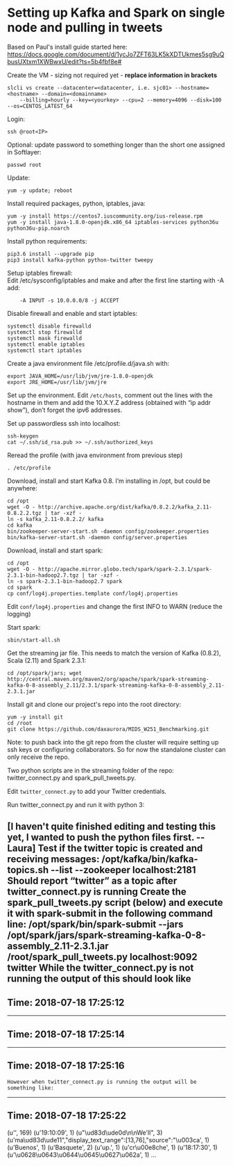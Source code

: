 # Setting up Kafka and Spark on single node and pulling in tweets
Based on Paul's install guide started here: https://docs.google.com/document/d/1ycJo7ZFT63LK5kXDTUkmes5sg9uQbusUXtxm1XWBwxU/edit?ts=5b4fbf8e#

Create the VM - sizing not required yet - **replace information in brackets**

    slcli vs create --datacenter=<datacenter, i.e. sjc01> --hostname=<hostname> --domain=<domainname>
		--billing=hourly --key=<yourkey> --cpu=2 --memory=4096 --disk=100 --os=CENTOS_LATEST_64

Login:

    ssh @root<IP>

Optional: update password to something longer than the short one assigned in Softlayer:

    passwd root
Update:

    yum -y update; reboot
Install required packages, python, iptables, java:

    yum -y install https://centos7.iuscommunity.org/ius-release.rpm
    yum -y install java-1.8.0-openjdk.x86_64 iptables-services python36u python36u-pip.noarch
Install python requirements:

    pip3.6 install --upgrade pip
    pip3 install kafka-python python-twitter tweepy
Setup iptables firewall:  
Edit /etc/sysconfig/iptables and make and after the first line starting with -A add:

		-A INPUT -s 10.0.0.0/8 -j ACCEPT
Disable firewall and enable and start iptables:

    systemctl disable firewalld
    systemctl stop firewalld
    systemctl mask firewalld
    systemctl enable iptables
    systemctl start iptables
Create a java environment file /etc/profile.d/java.sh with:

    export JAVA_HOME=/usr/lib/jvm/jre-1.8.0-openjdk
    export JRE_HOME=/usr/lib/jvm/jre
Set up the environment.
Edit `/etc/hosts`, comment out the lines with the hostname in them and add the 10.X.Y.Z address (obtained with “ip addr show”), don’t forget the ipv6 addresses.

Set up passwordless ssh into localhost:

    ssh-keygen
	cat ~/.ssh/id_rsa.pub >> ~/.ssh/authorized_keys
Reread the profile (with java environment from previous step)

    . /etc/profile
Download, install and start Kafka 0.8.  I’m installing in /opt, but could be anywhere:  

    cd /opt
    wget -O - http://archive.apache.org/dist/kafka/0.8.2.2/kafka_2.11-0.8.2.2.tgz | tar -xzf -
    ln -s kafka_2.11-0.8.2.2/ kafka
    cd kafka
    bin/zookeeper-server-start.sh -daemon config/zookeeper.properties
    bin/kafka-server-start.sh -daemon config/server.properties
Download, install and start spark:

    cd /opt
    wget -O - http://apache.mirror.globo.tech/spark/spark-2.3.1/spark-2.3.1-bin-hadoop2.7.tgz | tar -xzf -
    ln -s spark-2.3.1-bin-hadoop2.7 spark
    cd spark
    cp conf/log4j.properties.template conf/log4j.properties
Edit `conf/log4j.properties` and change the first INFO to WARN (reduce the logging)

Start spark:

    sbin/start-all.sh

Get the streaming jar file.  This needs to match the version of Kafka (0.8.2), Scala (2.11) and Spark 2.3.1:

    cd /opt/spark/jars; wget http://central.maven.org/maven2/org/apache/spark/spark-streaming-kafka-0-8-assembly_2.11/2.3.1/spark-streaming-kafka-0-8-assembly_2.11-2.3.1.jar
Install git and clone our project's repo into the root directory:

    yum -y install git  
	cd /root
	git clone https://github.com/daxaurora/MIDS_W251_Benchmarking.git

Note: to push back into the git repo from the cluster will require setting up ssh keys or configuring collaborators. So for now the standalone cluster can only receive the repo.

Two python scripts are in the streaming folder of the repo: twitter_connect.py and spark_pull_tweets.py.

Edit `twitter_connect.py` to add your Twitter credentials.


Run twitter_connect.py and run it with python 3:

[I haven't quite finished editing and testing this yet, I wanted to push the python files first. --Laura]
Test if the twitter topic is created and receiving messages:
/opt/kafka/bin/kafka-topics.sh --list --zookeeper localhost:2181
	Should report “twitter” as a topic after twitter_connect.py is running
Create the spark_pull_tweets.py script (below) and execute it with spark-submit in the following command line:
/opt/spark/bin/spark-submit --jars /opt/spark/jars/spark-streaming-kafka-0-8-assembly_2.11-2.3.1.jar /root/spark_pull_tweets.py localhost:9092 twitter
	While the twitter_connect.py is not running the output of this should look like
-------------------------------------------
Time: 2018-07-18 17:25:12
-------------------------------------------
-------------------------------------------
Time: 2018-07-18 17:25:14
-------------------------------------------
-------------------------------------------
Time: 2018-07-18 17:25:16
-------------------------------------------
	However when twitter_connect.py is running the output will be something like:
-------------------------------------------
Time: 2018-07-18 17:25:22
-------------------------------------------
(u'', 169)
(u'19:10:09', 1)
(u"\\ud83d\\ude0d\\n\\nWe'll", 3)
(u'ma\\ud83d\\ude11","display_text_range":[13,76],"source":"\\u003ca', 1)
(u'Buenos', 1)
(u'Basquete', 2)
(u'up.', 1)
(u'cr\\u00e8che', 1)
(u'18:17:30', 1)
(u'\\u0628\\u0643\\u0644\\u0645\\u0627\\u062a', 1)
...
